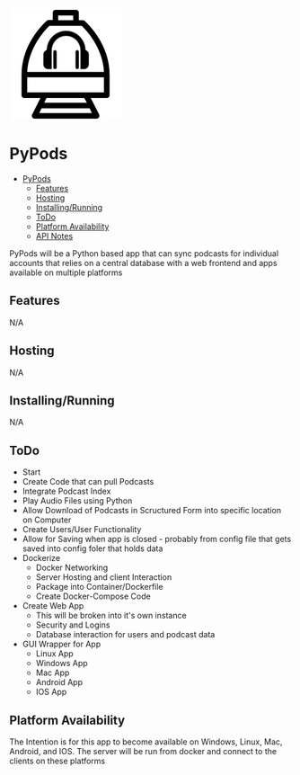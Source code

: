 ![PyPod Logo](./images/logo.png)

# PyPods

- [PyPods](#PyPods)
  - [Features](#Features)
  - [Hosting](#Hosting)
  - [Installing/Running](#Installing/Running)
  - [ToDo](#ToDo)
  - [Platform Availability](#Platform-Availability)
  - [API Notes](#API-Notes)
      
PyPods will be a Python based app that can sync podcasts for individual accounts that relies on a central database with a web frontend and apps available on multiple platforms

## Features
N/A

## Hosting
N/A

## Installing/Running
N/A

## ToDo

 - Start
 - Create Code that can pull Podcasts
 - Integrate Podcast Index
 - Play Audio Files using Python
 - Allow Download of Podcasts in Scructured Form into specific location on Computer
 - Create Users/User Functionality
 - Allow for Saving when app is closed - probably from config file that gets saved into config foler that holds data
 - Dockerize
     - Docker Networking
     - Server Hosting and client Interaction
     - Package into Container/Dockerfile
     - Create Docker-Compose Code
 - Create Web App
     - This will be broken into it's own instance
     - Security and Logins
     - Database interaction for users and podcast data
 - GUI Wrapper for App
     - Linux App
     - Windows App
     - Mac App
     - Android App
     - IOS App

## Platform Availability

The Intention is for this app to become available on Windows, Linux, Mac, Android, and IOS. The server will be run from docker and connect to the clients on these platforms